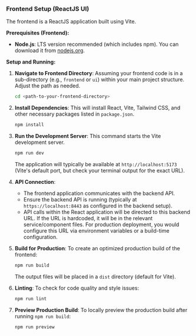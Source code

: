 ### Frontend Setup (ReactJS UI)

The frontend is a ReactJS application built using Vite.

**Prerequisites (Frontend):**

* **Node.js**: LTS version recommended (which includes npm). You can download it from [nodejs.org](https://nodejs.org/).

**Setup and Running:**

1.  **Navigate to Frontend Directory**:
    Assuming your frontend code is in a sub-directory (e.g., `frontend` or `ui`) within your main project structure. Adjust the path as needed.
    ```bash
    cd <path-to-your-frontend-directory>
    ```

2.  **Install Dependencies**:
    This will install React, Vite, Tailwind CSS, and other necessary packages listed in `package.json`.
    ```bash
    npm install
    ```

3.  **Run the Development Server**:
    This command starts the Vite development server.
    ```bash
    npm run dev
    ```
    The application will typically be available at `http://localhost:5173` (Vite's default port, but check your terminal output for the exact URL).

4.  **API Connection**:
    * The frontend application communicates with the backend API.
    * Ensure the backend API is running (typically at `https://localhost:8443` as configured in the backend setup).
    * API calls within the React application will be directed to this backend URL. If the URL is hardcoded, it will be in the relevant service/component files. For production deployment, you would configure this URL via environment variables or a build-time configuration.

5.  **Build for Production**:
    To create an optimized production build of the frontend:
    ```bash
    npm run build
    ```
    The output files will be placed in a `dist` directory (default for Vite).

6.  **Linting**:
    To check for code quality and style issues:
    ```bash
    npm run lint
    ```

7.  **Preview Production Build**:
    To locally preview the production build after running `npm run build`:
    ```bash
    npm run preview
    ```